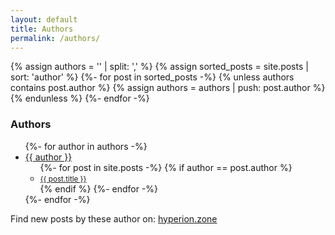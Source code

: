 ```yaml
---
layout: default
title: Authors
permalink: /authors/
---
```

{% assign authors = '' | split: ',' %}
{% assign sorted_posts = site.posts | sort: 'author' %}
{%- for post in sorted_posts -%}
  {% unless authors contains post.author %}
    {% assign authors = authors | push: post.author %}
  {% endunless %}
{%- endfor -%}

<h3>Authors</h3>
<ul>
  {%- for author in authors -%}
    <li class="list-style-avatar" style="background-image: url(https://images.hive.blog/u/{{ author }}/avatar/small)">
      <a name="author-{{ author }}"></a>
      <a href="https://hive.blog/@{{ author }}">{{ author }}</a>
      <ul>
        {%- for post in site.posts -%}
          {% if author == post.author %}
            <li><small><a href="{{ post.url }}">{{ post.title }}</a></small></li>
          {% endif %}
        {%- endfor -%}
      </ul>
    </li>
  {%- endfor -%}
</ul>

Find new posts by these author on: <a href="https://hyperion.zone/posts?utf=√&author%5B%5D={{ authors | join: '&author%5B%5D=' }}">hyperion.zone</a>
